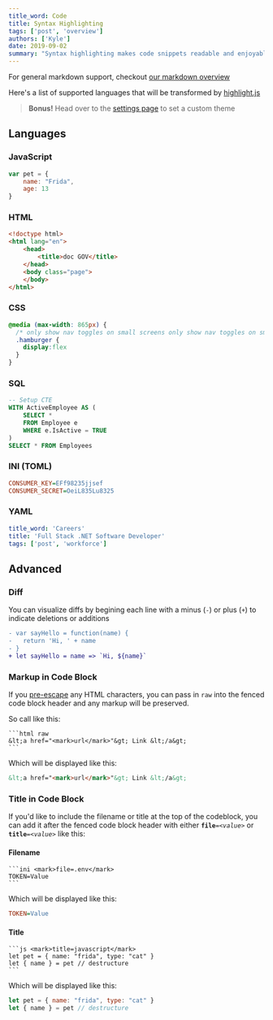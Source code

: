 ```yaml
---
title_word: Code
title: Syntax Highlighting
tags: ['post', 'overview']
authors: ['Kyle']
date: 2019-09-02
summary: "Syntax highlighting makes code snippets readable and enjoyable"
---
```


For general markdown support, checkout [our markdown overview](/posts/markdown/)

Here's a list of supported languages that will be transformed by [highlight.js](https://highlightjs.org/)

> **Bonus!**
> Head over to the [settings page](/settings/#theme) to set a custom theme

## Languages

### JavaScript

```js
var pet = {
    name: "Frida",
    age: 13
}
```

### HTML

```html
<!doctype html>
<html lang="en">
    <head>
        <title>doc GOV</title>
    </head>
    <body class="page">
    </body>
</html>
```

### CSS

```css
@media (max-width: 865px) {
  /* only show nav toggles on small screens only show nav toggles on small screens */
  .hamburger {
    display:flex
  }
}
```

### SQL

```sql
-- Setup CTE
WITH ActiveEmployee AS (
    SELECT *
    FROM Employee e
    WHERE e.IsActive = TRUE
)
SELECT * FROM Employees
```


### INI (TOML)

```ini
CONSUMER_KEY=EFf98235jjsef
CONSUMER_SECRET=OeiL835Lu8325
```

### YAML

```yaml
title_word: 'Careers'
title: 'Full Stack .NET Software Developer'
tags: ['post', 'workforce']
```

## Advanced


### Diff

You can visualize diffs by begining each line with a minus (`-`) or plus (`+`) to indicate deletions or additions

```diff
- var sayHello = function(name) {
-   return 'Hi, ' + name
- }
+ let sayHello = name => `Hi, ${name}`
```

### Markup in Code Block

<!-- TODO: link to escape tool that doesn't turn " into &quot; -->

If you [pre-escape](https://www.freeformatter.com/html-escape.html) any HTML characters, you can pass in `raw` into the fenced code block header and any markup will be preserved.  

So call like this:


~~~
```html raw
&lt;a href="<mark>url</mark>"&gt; Link &lt;/a&gt;
```
~~~


Which will be displayed like this:

```html raw
&lt;a href="<mark>url</mark>"&gt; Link &lt;/a&gt;
```

### Title in Code Block

If you'd like to include the filename or title at the top of the codeblock, you can add it after the fenced code block header with either <code><b>file</b>=<i>&lt;value&gt;</i></code> or <code><b>title</b>=<i>&lt;value&gt;</i></code> like this:

#### Filename

~~~ raw
```ini <mark>file=.env</mark>
TOKEN=Value
```
~~~


Which will be displayed like this:

```ini file=.env
TOKEN=Value
```

#### Title

~~~ raw
```js <mark>title=javascript</mark>
let pet = { name: "frida", type: "cat" }
let { name } = pet // destructure
```
~~~

Which will be displayed like this:

```js title=javascript
let pet = { name: "frida", type: "cat" }
let { name } = pet // destructure
```
